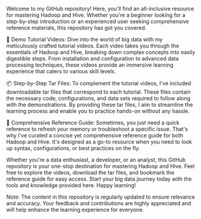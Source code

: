 Welcome to my GitHub repository! Here, you'll find an all-inclusive resource for mastering Hadoop and Hive. Whether you're a beginner looking for a step-by-step introduction or an experienced user seeking comprehensive reference materials, this repository has got you covered.

🎥 Demo Tutorial Videos: Dive into the world of big data with my meticulously crafted tutorial videos. Each video takes you through the essentials of Hadoop and Hive, breaking down complex concepts into easily digestible steps. From installation and configuration to advanced data processing techniques, these videos provide an immersive learning experience that caters to various skill levels.

📦 Step-by-Step Tar Files: To complement the tutorial videos, I've included downloadable tar files that correspond to each tutorial. These files contain the necessary code, configurations, and data sets required to follow along with the demonstrations. By providing these tar files, I aim to streamline the learning process and enable you to practice hands-on without any hassle.

📖 Comprehensive Reference Guide: Sometimes, you just need a quick reference to refresh your memory or troubleshoot a specific issue. That's why I've curated a concise yet comprehensive reference guide for both Hadoop and Hive. It's designed as a go-to resource when you need to look up syntax, configurations, or best practices on the fly.

Whether you're a data enthusiast, a developer, or an analyst, this GitHub repository is your one-stop destination for mastering Hadoop and Hive. Feel free to explore the videos, download the tar files, and bookmark the reference guide for easy access. Start your big data journey today with the tools and knowledge provided here. Happy learning!

Note: The content in this repository is regularly updated to ensure relevance and accuracy. Your feedback and contributions are highly appreciated and will help enhance the learning experience for everyone.
